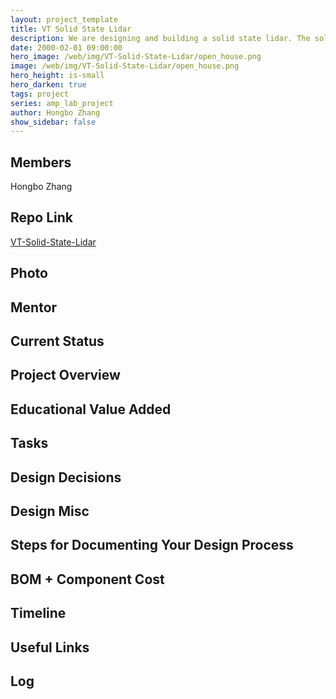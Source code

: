 ```yaml
---
layout: project_template
title: VT Solid State Lidar
description: We are designing and building a solid state lidar. The solid state lidar relies on phased array for laser beam steering.  Hence it does not need the mechanical rotation head.  This can solve the numerous drawbacks associated with mechanical Lidar.
date: 2000-02-01 09:00:00
hero_image: /web/img/VT-Solid-State-Lidar/open_house.png
image: /web/img/VT-Solid-State-Lidar/open_house.png
hero_height: is-small
hero_darken: true
tags: project
series: amp_lab_project
author: Hongbo Zhang
show_sidebar: false
---
```




## Members
Hongbo Zhang

## Repo Link
<a class="button is-link" href="https://github.com/Amp-Lab-at-VT/VT-Solid-State-Lidar" >VT-Solid-State-Lidar</a>

## Photo

## Mentor

## Current Status

## Project Overview


## Educational Value Added


## Tasks

## Design Decisions

## Design Misc

## Steps for Documenting Your Design Process

## BOM + Component Cost

## Timeline

## Useful Links

## Log
            
